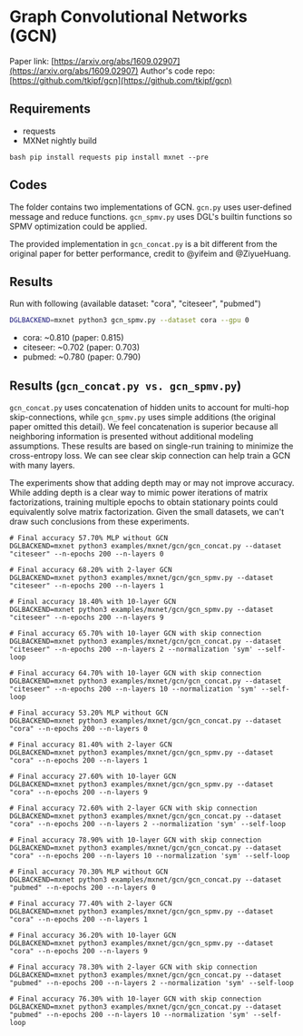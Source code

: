 Graph Convolutional Networks (GCN)
============

Paper link: [https://arxiv.org/abs/1609.02907](https://arxiv.org/abs/1609.02907)
Author's code repo: [https://github.com/tkipf/gcn](https://github.com/tkipf/gcn)

Requirements
------------
- requests
- MXNet nightly build

``bash
pip install requests
pip install mxnet --pre
``

Codes
-----
The folder contains two implementations of GCN. `gcn.py` uses user-defined
message and reduce functions. `gcn_spmv.py` uses DGL's builtin functions so
SPMV optimization could be applied.

The provided implementation in `gcn_concat.py` is a bit different from the
original paper for better performance, credit to @yifeim and @ZiyueHuang.

Results
-------
Run with following (available dataset: "cora", "citeseer", "pubmed")
```bash
DGLBACKEND=mxnet python3 gcn_spmv.py --dataset cora --gpu 0
```

* cora: ~0.810 (paper: 0.815)
* citeseer: ~0.702 (paper: 0.703)
* pubmed: ~0.780 (paper: 0.790)

Results (`gcn_concat.py vs. gcn_spmv.py`)
-------------------------
`gcn_concat.py` uses concatenation of hidden units to account for multi-hop
  skip-connections, while `gcn_spmv.py` uses simple additions (the original paper
omitted this detail). We feel concatenation is superior
because all neighboring information is presented without additional modeling
assumptions.
These results are based on single-run training to minimize the cross-entropy
loss. We can see clear skip connection can help train a GCN with many layers.

The experiments show that adding depth may or may not improve accuracy.
While adding depth is a clear way to mimic power iterations of matrix factorizations,
training multiple epochs to obtain stationary points could equivalently solve matrix
factorization. Given the small datasets, we can't draw such conclusions from these experiments.

```
# Final accuracy 57.70% MLP without GCN
DGLBACKEND=mxnet python3 examples/mxnet/gcn/gcn_concat.py --dataset "citeseer" --n-epochs 200 --n-layers 0

# Final accuracy 68.20% with 2-layer GCN
DGLBACKEND=mxnet python3 examples/mxnet/gcn/gcn_spmv.py --dataset "citeseer" --n-epochs 200 --n-layers 1

# Final accuracy 18.40% with 10-layer GCN
DGLBACKEND=mxnet python3 examples/mxnet/gcn/gcn_spmv.py --dataset "citeseer" --n-epochs 200 --n-layers 9

# Final accuracy 65.70% with 10-layer GCN with skip connection
DGLBACKEND=mxnet python3 examples/mxnet/gcn/gcn_concat.py --dataset "citeseer" --n-epochs 200 --n-layers 2 --normalization 'sym' --self-loop

# Final accuracy 64.70% with 10-layer GCN with skip connection
DGLBACKEND=mxnet python3 examples/mxnet/gcn/gcn_concat.py --dataset "citeseer" --n-epochs 200 --n-layers 10 --normalization 'sym' --self-loop

```

```
# Final accuracy 53.20% MLP without GCN
DGLBACKEND=mxnet python3 examples/mxnet/gcn/gcn_concat.py --dataset "cora" --n-epochs 200 --n-layers 0

# Final accuracy 81.40% with 2-layer GCN
DGLBACKEND=mxnet python3 examples/mxnet/gcn/gcn_spmv.py --dataset "cora" --n-epochs 200 --n-layers 1

# Final accuracy 27.60% with 10-layer GCN
DGLBACKEND=mxnet python3 examples/mxnet/gcn/gcn_spmv.py --dataset "cora" --n-epochs 200 --n-layers 9

# Final accuracy 72.60% with 2-layer GCN with skip connection
DGLBACKEND=mxnet python3 examples/mxnet/gcn/gcn_concat.py --dataset "cora" --n-epochs 200 --n-layers 2 --normalization 'sym' --self-loop

# Final accuracy 78.90% with 10-layer GCN with skip connection
DGLBACKEND=mxnet python3 examples/mxnet/gcn/gcn_concat.py --dataset "cora" --n-epochs 200 --n-layers 10 --normalization 'sym' --self-loop

```

```
# Final accuracy 70.30% MLP without GCN
DGLBACKEND=mxnet python3 examples/mxnet/gcn/gcn_concat.py --dataset "pubmed" --n-epochs 200 --n-layers 0

# Final accuracy 77.40% with 2-layer GCN
DGLBACKEND=mxnet python3 examples/mxnet/gcn/gcn_spmv.py --dataset "cora" --n-epochs 200 --n-layers 1

# Final accuracy 36.20% with 10-layer GCN
DGLBACKEND=mxnet python3 examples/mxnet/gcn/gcn_spmv.py --dataset "cora" --n-epochs 200 --n-layers 9

# Final accuracy 78.30% with 2-layer GCN with skip connection
DGLBACKEND=mxnet python3 examples/mxnet/gcn/gcn_concat.py --dataset "pubmed" --n-epochs 200 --n-layers 2 --normalization 'sym' --self-loop

# Final accuracy 76.30% with 10-layer GCN with skip connection
DGLBACKEND=mxnet python3 examples/mxnet/gcn/gcn_concat.py --dataset "pubmed" --n-epochs 200 --n-layers 10 --normalization 'sym' --self-loop
```
